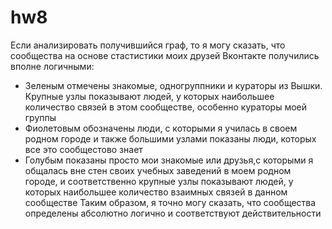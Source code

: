 # hw8
Если анализировать получившийся граф, то я могу сказать, что сообщества на основе стастистики моих друзей Вконтакте получились вполне логичными:
- Зеленым отмечены знакомые, одногруппники и кураторы из Вышки. Крупные узлы показывают людей, у которых наибольшее количество связей в этом сообществе, особенно кураторы моей группы
- Фиолетовым обозначены люди, с которыми я училась в своем родном городе и также большими узлами показаны люди, которых все это сообщестово знает
- Голубым показаны просто мои знакомые или друзья,с которыми я общалась вне стен своих учебных заведений в моем родном городе, и соответственно крупные узлы показывают людей, у которых наибольшее количество взаимных связей в данном сообществе
Таким образом, я точно могу сказать, что сообщества определены абсолютно логично и соответствуют действительности
